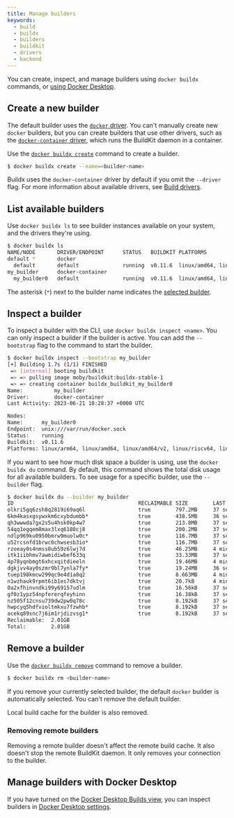 ```yaml
---
title: Manage builders
keywords:
  - build
  - buildx
  - builders
  - buildkit
  - drivers
  - backend
---
```


You can create, inspect, and manage builders using `docker buildx` commands,
or [using Docker Desktop](#manage-builders-with-docker-desktop).

## Create a new builder

The default builder uses the [`docker` driver](drivers/docker.md).
You can't manually create new `docker` builders, but you can create builders
that use other drivers, such as the
[`docker-container` driver](drivers/docker-container.md),
which runs the BuildKit daemon in a container.

Use the
[`docker buildx create`](/reference/cli/docker/buildx/create.md)
command to create a builder.

```bash
$ docker buildx create --name=<builder-name>
```

Buildx uses the `docker-container` driver by default if you omit the `--driver`
flag. For more information about available drivers, see
[Build drivers](drivers/_index.md).

## List available builders

Use `docker buildx ls` to see builder instances available on your system, and
the drivers they're using.

```bash
$ docker buildx ls
NAME/NODE       DRIVER/ENDPOINT      STATUS   BUILDKIT PLATFORMS
default *       docker
  default       default              running  v0.11.6  linux/amd64, linux/amd64/v2, linux/amd64/v3, linux/386
my_builder      docker-container
  my_builder0   default              running  v0.11.6  linux/amd64, linux/amd64/v2, linux/amd64/v3, linux/386
```

The asterisk (`*`) next to the builder name indicates the
[selected builder](_index.md#selected-builder).

## Inspect a builder

To inspect a builder with the CLI, use `docker buildx inspect <name>`.
You can only inspect a builder if the builder is active.
You can add the `--bootstrap` flag to the command to start the builder.

```bash
$ docker buildx inspect --bootstrap my_builder
[+] Building 1.7s (1/1) FINISHED
 => [internal] booting buildkit                                                              1.7s
 => => pulling image moby/buildkit:buildx-stable-1                                           1.3s
 => => creating container buildx_buildkit_my_builder0                                        0.4s
Name:          my_builder
Driver:        docker-container
Last Activity: 2023-06-21 18:28:37 +0000 UTC

Nodes:
Name:      my_builder0
Endpoint:  unix:///var/run/docker.sock
Status:    running
Buildkit:  v0.11.6
Platforms: linux/arm64, linux/amd64, linux/amd64/v2, linux/riscv64, linux/ppc64le, linux/s390x, linux/386, linux/mips64le, linux/mips64, linux/arm/v7, linux/arm/v6
```

If you want to see how much disk space a builder is using, use the
`docker buildx du` command. By default, this command shows the total disk usage
for all available builders. To see usage for a specific builder, use the
`--builder` flag.

```bash
$ docker buildx du --builder my_builder
ID                                        RECLAIMABLE SIZE        LAST ACCESSED
olkri5gq6zsh8q2819i69aq6l                 true        797.2MB     37 seconds ago
6km4kasxgsywxkm6cxybdumbb*                true        438.5MB     36 seconds ago
qh3wwwda7gx2s5u4hsk0kp4w7                 true        213.8MB     37 seconds ago
54qq1egqem8max3lxq6180cj8                 true        200.2MB     37 seconds ago
ndlp969ku0950bmrw9muolw0c*                true        116.7MB     37 seconds ago
u52rcsnfd1brwc0chwsesb3io*                true        116.7MB     37 seconds ago
rzoeay0s4nmss8ub59z6lwj7d                 true        46.25MB     4 minutes ago
itk1iibhmv7awmidiwbef633q                 true        33.33MB     37 seconds ago
4p78yqnbmgt6xhcxqitdieeln                 true        19.46MB     4 minutes ago
dgkjvv4ay0szmr9bl7ynla7fy*                true        19.24MB     36 seconds ago
tuep198kmcw299qc9e4d1a8q2                 true        8.663MB     4 minutes ago
n1wzhauk9rpmt6ib1es7dktvj                 true        20.7kB      4 minutes ago
0a2xfhinvndki99y69157udlm                 true        16.56kB     37 seconds ago
gf0z1ypz54npfererqfeyhinn                 true        16.38kB     37 seconds ago
nz505f12cnsu739dw2pw0q78c                 true        8.192kB     37 seconds ago
hwpcyq5hdfvioltmkxu7fzwhb*                true        8.192kB     37 seconds ago
acekq89snc7j6im1rjdizvsg1*                true        8.192kB     37 seconds ago
Reclaimable:  2.01GB
Total:        2.01GB
```

## Remove a builder

Use the
[`docker buildx remove`](/reference/cli/docker/buildx/create.md)
command to remove a builder.

```bash
$ docker buildx rm <builder-name>
```

If you remove your currently selected builder,
the default `docker` builder is automatically selected.
You can't remove the default builder.

Local build cache for the builder is also removed.

### Removing remote builders

Removing a remote builder doesn't affect the remote build cache.
It also doesn't stop the remote BuildKit daemon.
It only removes your connection to the builder.

## Manage builders with Docker Desktop

If you have turned on the
[Docker Desktop Builds view](/manuals/desktop/use-desktop/builds.md),
you can inspect builders in [Docker Desktop settings](/manuals/desktop/settings-and-maintenance/settings.md#builders).
